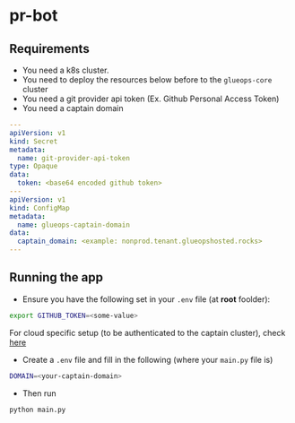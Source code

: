 # pr-bot

## Requirements

- You need a k8s cluster.
- You need to deploy the resources below before to the `glueops-core` cluster
- You need a git provider api token (Ex. Github Personal Access Token)
- You need a captain domain
  
```yaml
---
apiVersion: v1
kind: Secret
metadata:
  name: git-provider-api-token
type: Opaque
data:
  token: <base64 encoded github token>
---
apiVersion: v1
kind: ConfigMap
metadata:
  name: glueops-captain-domain
data:
  captain_domain: <example: nonprod.tenant.glueopshosted.rocks>
---
```

## Running the app

- Ensure you have the following set in your ```.env``` file (at **root** foolder):

```bash
export GITHUB_TOKEN=<some-value>
```
For cloud specific setup (to be authenticated to the captain cluster), check [here](https://github.com/GlueOps/terraform-module-cloud-aws-kubernetes-cluster/wiki)

- Create a ```.env``` file and fill in the following (where your ```main.py``` file is)
```bash
DOMAIN=<your-captain-domain>
```

- Then run
```python
python main.py
```